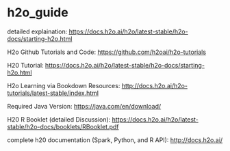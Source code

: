 # h2o_guide

detailed explaination: https://docs.h2o.ai/h2o/latest-stable/h2o-docs/starting-h2o.html

H2o Github Tutorials and Code: https://github.com/h2oai/h2o-tutorials

H20 Tutorial: https://docs.h2o.ai/h2o/latest-stable/h2o-docs/starting-h2o.html

H2o Learning via Bookdown Resources: http://docs.h2o.ai/h2o-tutorials/latest-stable/index.html

Required Java Version: https://java.com/en/download/

H20 R Booklet (detailed Discussion): https://docs.h2o.ai/h2o/latest-stable/h2o-docs/booklets/RBooklet.pdf


complete h20 documentation (Spark, Python, and R API): http://docs.h2o.ai/